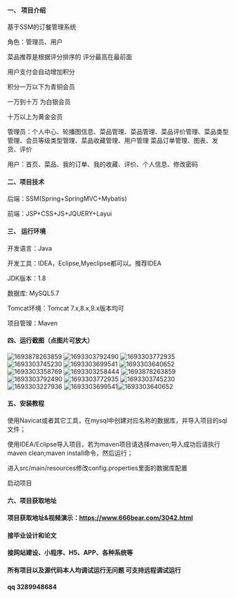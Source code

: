 

#### 一、 项目介绍

基于SSM的订餐管理系统

角色：管理员、用户

菜品推荐是根据评分排序的 评分最高在最前面

用户支付会自动增加积分

积分一万以下为青铜会员

一万到十万 为白银会员

十万以上为黄金会员

管理员：个人中心、轮播图信息、菜品管理、菜品管理、菜品评价管理、菜品类型管理、会员等级类型管理、菜品收藏管理、用户管理 菜品订单管理、图表、发货、评价

用户：首页、菜品、我的订单、我的收藏、评价、个人信息、修改密码
#### 二、项目技术
后端：SSM(Spring+SpringMVC+Mybatis)

前端：JSP+CSS+JS+JQUERY+Layui
#### 三、 运行环境
开发语言：Java

开发工具：IDEA，Eclipse,Myeclipse都可以。推荐IDEA

JDK版本：1.8

数据库: MySQL5.7

Tomcat环境：Tomcat 7.x,8.x,9.x版本均可

项目管理：Maven

#### 四、运行截图（点图片可放大）

![1693878263859](https://github.com/666bears/ordering/assets/143094776/3412dc4b-4d2f-4d6b-9fd7-b00b17f05122)
![1693303792490](https://github.com/666bears/ordering/assets/143094776/9635041c-9979-4d7d-8daa-d06a02c64566)
![1693303772935](https://github.com/666bears/ordering/assets/143094776/2bb9d758-0f01-415d-b8a2-3a3cc7516ed4)
![1693303745230](https://github.com/666bears/ordering/assets/143094776/02cef11e-4919-4257-971c-f0bb6632ea59)
![1693303699541](https://github.com/666bears/ordering/assets/143094776/1b4fc988-28f3-437d-935b-2446c8d99368)
![1693303640652](https://github.com/666bears/ordering/assets/143094776/7eaaf38e-ca39-46bb-8ed3-01ddeb737c14)
![1693303358769](https://github.com/666bears/ordering/assets/143094776/0ed9131c-5d83-4680-a100-efc61ea5a4d1)
![1693303258444](https://github.com/666bears/ordering/assets/143094776/85e0320d-b2ab-465c-88e1-562b433bf700)
![1693878263859](https://github.com/666bears/ordering/assets/143094776/50e3b5d4-b156-4142-b128-fe92cfa9d07e)
![1693303792490](https://github.com/666bears/ordering/assets/143094776/29ff0fc9-88be-41c5-9b5e-775aead312dd)
![1693303772935](https://github.com/666bears/ordering/assets/143094776/12adf0aa-9899-4d59-b6c9-efb2938b4b62)
![1693303745230](https://github.com/666bears/ordering/assets/143094776/e99362bf-4dec-40e2-822b-a32d1ac95a40)
![1693303227936](https://github.com/666bears/ordering/assets/143094776/6badc046-0037-4d69-b434-69e84eae8ef8)
![1693303699541](https://github.com/666bears/ordering/assets/143094776/6c2670de-b5cd-4b76-bfb0-7fed054389b5)![1693303640652](https://github.com/666bears/ordering/assets/143094776/9aa756de-0e81-4d3d-b3df-265538f21b24)

#### 五、安装教程
使用Navicat或者其它工具，在mysql中创建对应名称的数据库，并导入项目的sql文件；

使用IDEA/Eclipse导入项目，若为maven项目请选择maven;导入成功后请执行maven clean;maven install命令，然后运行；

进入src/main/resources修改config.properties里面的数据库配置

启动项目

#### 六、项目获取地址
#### 项目获取地址&视频演示：https://www.666bear.com/3042.html

#### 接毕业设计和论文
#### 接网站建设、小程序、H5、APP、各种系统等
#### 所有项目以及源代码本人均调试运行无问题 可支持远程调试运行
#### qq 3289948684



